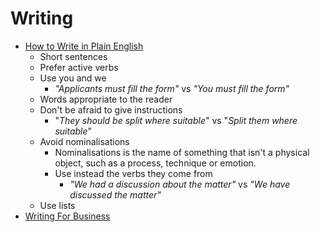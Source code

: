 # Writing

* [How to Write in Plain English](http://www.plainenglish.co.uk/how-to-write-in-plain-english.html)
  * Short sentences
  * Prefer active verbs
  * Use you and we
    * _"Applicants must fill the form"_ vs _"You must fill the form"_
  * Words appropriate to the reader
  * Don't be afraid to give instructions
    * "_They should be split where suitable_" vs "_Split them where suitable_" 
  * Avoid nominalisations
    * Nominalisations is the name of something that isn't a physical object, such as a process, technique or emotion.
    * Use instead the verbs they come from 
      * _"We had a discussion about the matter"_ vs _"We have discussed the matter"_
  * Use lists
* [Writing For Business](courses/writing-for-business.md)



